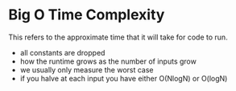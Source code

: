 # Big O Time Complexity
This refers to the approximate time that it will take for code to run. 
- all constants are dropped
- how the runtime grows as the number of inputs grow
- we usually only measure the worst case
- if you halve at each input you have either O(NlogN) or O(logN)